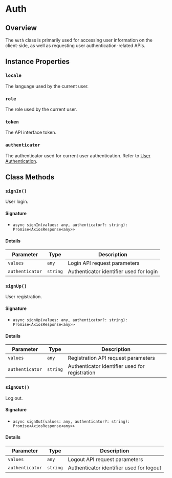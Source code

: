 # Auth

## Overview

The `Auth` class is primarily used for accessing user information on the client-side, as well as requesting user authentication-related APIs.

## Instance Properties

### `locale`

The language used by the current user.

### `role`

The role used by the current user.

### `token`

The API interface token.

### `authenticator`

The authenticator used for current user authentication. Refer to [User Authentication](../../handbook/auth/user.md).

## Class Methods

### `signIn()`

User login.

#### Signature

- `async signIn(values: any, authenticator?: string): Promise<AxiosResponse<any>>`

#### Details

| Parameter       | Type     | Description                             |
| --------------- | -------- | --------------------------------------- |
| `values`        | `any`    | Login API request parameters            |
| `authenticator` | `string` | Authenticator identifier used for login |

### `signUp()`

User registration.

#### Signature

- `async signUp(values: any, authenticator?: string): Promise<AxiosResponse<any>>`

#### Details

| Parameter       | Type     | Description                                    |
| --------------- | -------- | ---------------------------------------------- |
| `values`        | `any`    | Registration API request parameters            |
| `authenticator` | `string` | Authenticator identifier used for registration |

### `signOut()`

Log out.

#### Signature

- `async signOut(values: any, authenticator?: string): Promise<AxiosResponse<any>>`

#### Details

| Parameter       | Type     | Description                              |
| --------------- | -------- | ---------------------------------------- |
| `values`        | `any`    | Logout API request parameters            |
| `authenticator` | `string` | Authenticator identifier used for logout |
